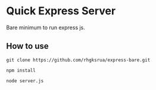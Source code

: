 # Quick Express Server

Bare minimum to run express js.

## How to use

```
git clone https://github.com/rhgksrua/express-bare.git

npm install

node server.js
```
